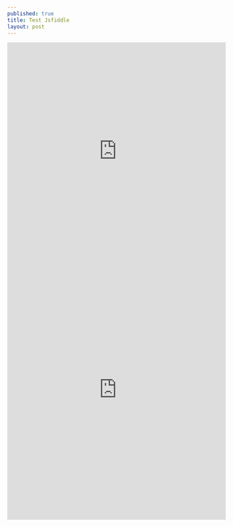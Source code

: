 ```yaml
---
published: true
title: Test Jsfiddle
layout: post
---
```

<iframe width="100%" height="500" src="https://jsfiddle.net/qwzxc129/r1Lu8vte/embedded/result,html,css/dark/" allowfullscreen="allowfullscreen" frameborder="0"></iframe>
<iframe width="100%" height="600" src="https://jsfiddle.net/qwzxc129/LxLthmp8/embedded/result,html,js,css/dark/" allowfullscreen="allowfullscreen" frameborder="0"></iframe>
